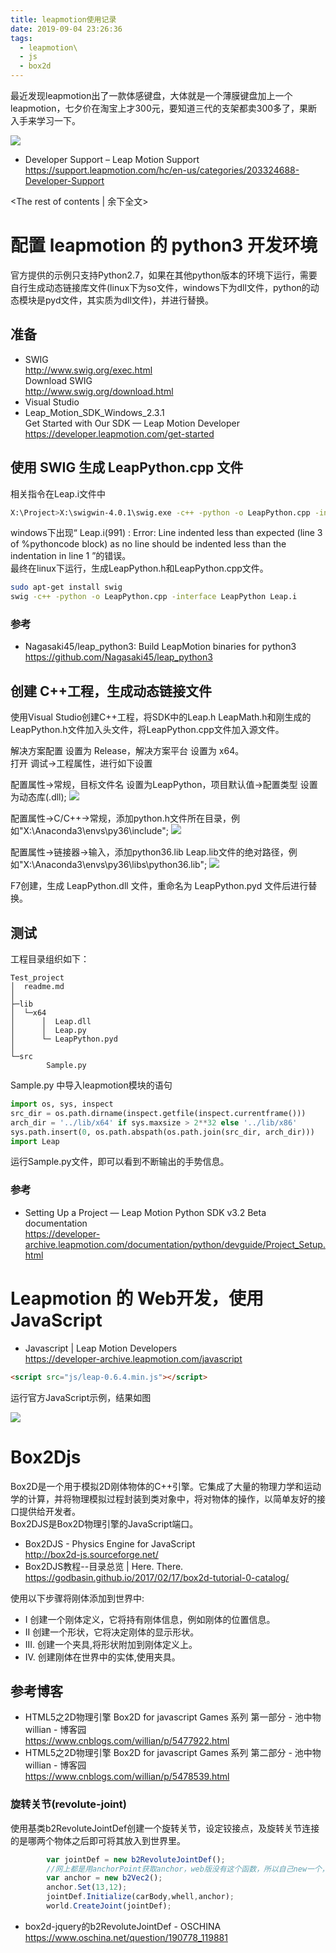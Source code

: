 ```yaml
---
title: leapmotion使用记录
date: 2019-09-04 23:26:36
tags:
  - leapmotion\
  - js
  - box2d
---
```


最近发现leapmotion出了一款体感键盘，大体就是一个薄膜键盘加上一个leapmotion，七夕价在淘宝上才300元，要知道三代的支架都卖300多了，果断入手来学习一下。

<img src="leapmotion使用记录\000.png">

* Developer Support – Leap Motion Support  
https://support.leapmotion.com/hc/en-us/categories/203324688-Developer-Support

<!-- more -->
<The rest of contents | 余下全文>


# 配置 leapmotion 的 python3 开发环境

官方提供的示例只支持Python2.7，如果在其他python版本的环境下运行，需要自行生成动态链接库文件(linux下为so文件，windows下为dll文件，python的动态模块是pyd文件，其实质为dll文件)，并进行替换。


## 准备
* SWIG  
http://www.swig.org/exec.html  
Download SWIG  
http://www.swig.org/download.html
* Visual Studio
* Leap_Motion_SDK_Windows_2.3.1  
Get Started with Our SDK — Leap Motion Developer  
https://developer.leapmotion.com/get-started

## 使用 SWIG 生成 LeapPython.cpp 文件

相关指令在Leap.i文件中
``` bash
X:\Project>X:\swigwin-4.0.1\swig.exe -c++ -python -o LeapPython.cpp -interface LeapPython Leap.i
```
windows下出现“ Leap.i(991) : Error: Line indented less than expected (line 3 of %pythoncode block) as no line should be indented less than the indentation in line 1 ”的错误。  
最终在linux下运行，生成LeapPython.h和LeapPython.cpp文件。

``` bash
sudo apt-get install swig
swig -c++ -python -o LeapPython.cpp -interface LeapPython Leap.i
```
### 参考
* Nagasaki45/leap_python3: Build LeapMotion binaries for python3  
https://github.com/Nagasaki45/leap_python3


## 创建 C++工程，生成动态链接文件
使用Visual Studio创建C++工程，将SDK中的Leap.h LeapMath.h和刚生成的LeapPython.h文件加入头文件，将LeapPython.cpp文件加入源文件。  

解决方案配置 设置为 Release，解决方案平台 设置为 x64。  
打开 调试->工程属性，进行如下设置

配置属性->常规，目标文件名 设置为LeapPython，项目默认值->配置类型 设置为动态库(.dll);
<img src="leapmotion使用记录\001.png">

配置属性->C/C++->常规，添加python.h文件所在目录，例如"X:\Anaconda3\envs\py36\include";
<img src="leapmotion使用记录\002.png">

配置属性->链接器->输入，添加python36.lib Leap.lib文件的绝对路径，例如"X:\Anaconda3\envs\py36\libs\python36.lib";
<img src="leapmotion使用记录\003.png">

F7创建，生成 LeapPython.dll 文件，重命名为 LeapPython.pyd 文件后进行替换。

## 测试

工程目录组织如下：  
``` 
Test_project  
│  readme.md  
│    
├─lib  
│  └─x64  
│      │  Leap.dll  
│      │  Leap.py  
│      └─ LeapPython.pyd  
│                
└─src  
        Sample.py  
```     

Sample.py 中导入leapmotion模块的语句

``` python
import os, sys, inspect
src_dir = os.path.dirname(inspect.getfile(inspect.currentframe()))
arch_dir = '../lib/x64' if sys.maxsize > 2**32 else '../lib/x86'
sys.path.insert(0, os.path.abspath(os.path.join(src_dir, arch_dir)))
import Leap 
```

运行Sample.py文件，即可以看到不断输出的手势信息。


### 参考
*  Setting Up a Project — Leap Motion Python SDK v3.2 Beta documentation  
https://developer-archive.leapmotion.com/documentation/python/devguide/Project_Setup.html




# Leapmotion 的 Web开发，使用 JavaScript

* Javascript | Leap Motion Developers  
https://developer-archive.leapmotion.com/javascript

``` html
<script src="js/leap-0.6.4.min.js"></script>
```

运行官方JavaScript示例，结果如图

<img src="leapmotion使用记录\Leap Motion JavaScript Sample.png">




# Box2Djs
Box2D是一个用于模拟2D刚体物体的C++引擎。它集成了大量的物理力学和运动学的计算，并将物理模拟过程封装到类对象中，将对物体的操作，以简单友好的接口提供给开发者。  
Box2DJS是Box2D物理引擎的JavaScript端口。

* Box2DJS - Physics Engine for JavaScript  
http://box2d-js.sourceforge.net/
* Box2DJS教程--目录总览 | Here. There.  
https://godbasin.github.io/2017/02/17/box2d-tutorial-0-catalog/


使用以下步骤将刚体添加到世界中:  
* I 创建一个刚体定义，它将持有刚体信息，例如刚体的位置信息。  
* II 创建一个形状，它将决定刚体的显示形状。
* III. 创建一个夹具,将形状附加到刚体定义上。
* IV. 创建刚体在世界中的实体,使用夹具。

## 参考博客
* HTML5之2D物理引擎 Box2D for javascript Games 系列 第一部分 - 池中物willian - 博客园  
https://www.cnblogs.com/willian/p/5477922.html
* HTML5之2D物理引擎 Box2D for javascript Games 系列 第二部分 - 池中物willian - 博客园  
https://www.cnblogs.com/willian/p/5478539.html



### 旋转关节(revolute-joint)  
使用基类b2RevoluteJointDef创建一个旋转关节，设定铰接点，及旋转关节连接的是哪两个物体之后即可将其放入到世界里。
``` javascript
        var jointDef = new b2RevoluteJointDef();
        //网上都是用anchorPoint获取anchor，web版没有这个函数，所以自己new一个，然后initialize（bodyA，bodyB，b2Vec2）定义传值就好了
        var anchor = new b2Vec2();
        anchor.Set(13,12);
        jointDef.Initialize(carBody,whell,anchor);
        world.CreateJoint(jointDef);
```
* box2d-jquery的b2RevoluteJointDef - OSCHINA  
https://www.oschina.net/question/190778_119881










